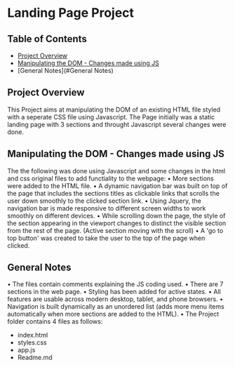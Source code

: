# Landing Page Project

## Table of Contents

* [Project Overview](#Overview)
* [Manipulating the DOM - Changes made using JS](#Manipulating_the_DOM)
* [General Notes](#General Notes)

## Project Overview

This Project aims at manipulating the DOM of an existing HTML file styled with a seperate CSS file using Javascript. The Page initially was a static landing page with 3 sections and throught Javascript several changes were done.

## Manipulating the DOM - Changes made using JS

The the following was done using Javascript and some changes in the html and css original files to add functiality to the webpage:
•	More sections were added to the HTML file.
•	A dynamic navigation bar was built on top of the page that includes the sections titles as clickable links that scrolls the user down smoothly to the clicked section link. 
• Using Jquery, the navigation bar is made responsive to different screen widths to work smoothly on different devices.
•	While scrolling down the page, the style of the section appearing in the viewport changes to distinct the visible section from the rest of the page. (Active section moving with the scroll)
•	A 'go to top button' was created to take the user to the top of the page when clicked.

## General Notes

• The files contain comments explaining the JS coding used.
• There are 7 sections in the web page.
• Styling has been added for active states.
• All features are usable across modern desktop, tablet, and phone browsers.
• Navigation is built dynamically as an unordered list (adds more menu items automatically when more sections are added to the HTML).
• The Project folder contains 4 files as follows:
- index.html
- styles.css
- app.js
- Readme.md
